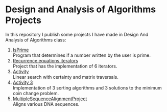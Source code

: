 # Design and Analysis of Algorithms Projects
In this repository I publish some projects I have made in Design And Analysis of Algorithms class:
1. [IsPrime](https://github.com/japoveda10/DesignAndAnalysisOfAlgorithmsProjects/tree/master/1.%20IsPrime) <br>
   Program that determines if a number written by the user is prime.
2. [Recurrence equations iterators](https://github.com/japoveda10/DesignAndAnalysisOfAlgorithmsProjects/tree/master/2.%20RecurrenceEquationsIteratorsProject) <br>
   Project that has the implementation of 6 iterators.
3. [Activity](https://github.com/japoveda10/DesignAndAnalysisOfAlgorithmsProjects/tree/master/3.%20Activity) <br>
   Linear search with certainty and matrix traversals.
4. [Activity 3](https://github.com/japoveda10/DesignAndAnalysisOfAlgorithmsProjects/tree/master/4.%20Activity3) <br>
   Implementation of 3 sorting algorithms and 3 solutions to the minimum coin change problem.
5. [MultipleSequenceAlignmentProject](https://github.com/japoveda10/DesignAndAnalysisOfAlgorithmsProjects/tree/master/5.%20MultipleSequenceAlignmentProject) <br>
    Aligns various DNA sequences.

